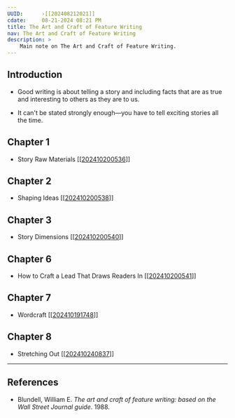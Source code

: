 ```yaml
---
UUID:      ›[[202408212021]] 
cdate:     08-21-2024 08:21 PM 
title: The Art and Craft of Feature Writing
nav: The Art and Craft of Feature Writing
description: >
    Main note on The Art and Craft of Feature Writing.
---
```

## Introduction
- Good writing is about telling a story and including facts that are as true and interesting to others as they are to us. 

- It can't be stated strongly enough—you have to tell exciting stories all the time.

## Chapter 1 
- Story Raw Materials [[[202410200536](202410200536.md)]]

## Chapter 2 
- Shaping Ideas [[[202410200538](202410200538.md)]]

## Chapter 3
- Story Dimensions [[[202410200540](202410200540.md)]]

## Chapter 6 
- How to Craft a Lead That Draws Readers In [[[202410200541](202410200541.md)]]

## Chapter 7
- Wordcraft [[[202410191748](202410191748.md)]]

## Chapter 8
- Stretching Out [[[202410240837](202410240837.md)]]
  

----------------------------------

## References
- Blundell, William E. _The art and craft of feature writing: based on the Wall Street Journal guide_. 1988. 
